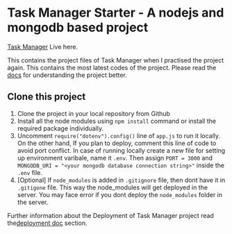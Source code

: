 # Task Manager Starter - A nodejs and mongodb based project

[Task Manager](https://nodejs-task-manager-dpauld.herokuapp.com/) Live here.

This contains the project files of Task Manager when I practised the project again. This contains the most latest codes of the project. Please read the [docs](../starter/README.md) for understanding the project better.

## Clone this project

1. Clone the project in your local repository from Github
2. Install all the node modules using `npm install` command or install the required package individually.
3. Uncomment `require("dotenv").config()` line of `app.js` to run it locally. On the other hand, If you plan to deploy, comment this line of code to avoid port conflict. In case of running locally create a new file for setting up environment varibale, name it `.env`. Then assign `PORT = 3000` and `MONGODB_URI = "<your mongodb database connection string>"` inside the `.env` file.
4. [Optional] If `node_modules` is added in `.gitignore` file, then dont have it in `.gitigone` file. This way the node_modules will get deployed in the server. You may face error if you dont deploy the `node_modules` folder in the server.

Further information about the Deployment of Task Manager project read the[deployment doc](https://github.com/dpauld/nodejs-task-manager-app/blob/main/README.md) section.
